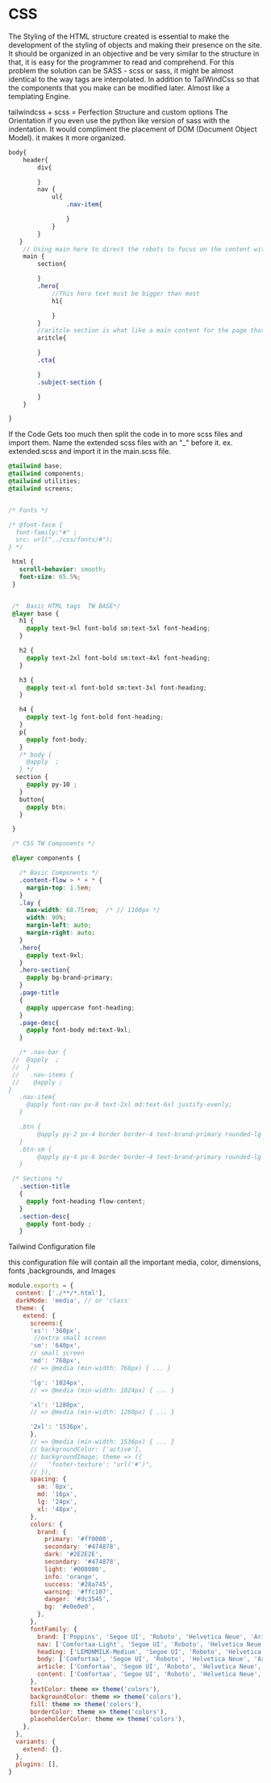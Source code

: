 # CSS

The Styling of the HTML structure created is essential to make the development of the styling of objects and making their presence on the site. It should be organized in an objective and be very similar to the structure in that, it is easy for the programmer to read and comprehend. For this problem the solution can be SASS - scss or sass, it might be almost identical to the way tags are interpolated. In addition to TailWindCss so that the components that you make can be modified later. Almost like a templating Engine.

tailwindcss + scss = Perfection Structure and custom options The Orientation if you even use the python like version of sass with the indentation. It would compliment the placement of DOM (Document Object Model). it makes it more organized.

```scss
body{
    header{
        div{

        }
    	nav {
            ul{
            	.nav-item{

            	}
            }
    	}
   }
    // Using main here to direct the robots to focus on the content with in the main.
    main {
        section{

        }
        .hero{
            //This hero text must be bigger than most
            h1{

            }
        }
        //aritcle section is what like a main content for the page that can later be printed. Robots will make sure to read this
        aritcle{

        }
        .cta{

        }
        .subject-section {

        }
    }

}
```

If the Code Gets too much then split the code in to more scss files and import them. Name the extended scss files with an "_" before it. ex.  extended.scss  and import it in the main.scss file.

```scss
@tailwind base;
@tailwind components;
@tailwind utilities;
@tailwind screens;


/* Fonts */

/* @font-face {
  font-family:"#" ;
  src: url("../css/fonts/#");
} */

 html {
   scroll-behavior: smooth;
   font-size: 65.5%;
 }


 /*  Basic HTML tags  TW BASE*/
 @layer base {
   h1 {
     @apply text-9xl font-bold sm:text-5xl font-heading;
   }

   h2 {
     @apply text-2xl font-bold sm:text-4xl font-heading;
   }

   h3 {
     @apply text-xl font-bold sm:text-3xl font-heading;
   }

   h4 {
     @apply text-lg font-bold font-heading;
   }
   p{
     @apply font-body;
   }
   /* body {
     @apply  ;
   } */
  section {
     @apply py-10 ;
   }
   button{
     @apply btn;
   }

 }

 /* CSS TW Components */

 @layer components {

   /* Basic Components */
   .content-flow > * + * {
     margin-top: 1.5em;
   }
   .lay {
     max-width: 68.75rem;  /* // 1100px */
     width: 90%;
     margin-left: auto;
     margin-right: auto;
   }
   .hero{
     @apply text-9xl;
   }
   .hero-section{
     @apply bg-brand-primary;
   }
   .page-title
   {
     @apply uppercase font-heading;
   }
   .page-desc{
     @apply font-body md:text-9xl;
   }

   /* .nav-bar {
 //  @apply  ;
 //  }
 //   .nav-items {
 //    @apply ;
}
   .nav-item{
     @apply font-nav px-8 text-2xl md:text-6xl justify-evenly;
   }

   .btn {
        @apply py-2 px-4 border border-4 text-brand-primary rounded-lg bg-brand-primary;
   }
   .btn-sm {
        @apply py-4 px-6 border border-4 text-brand-primary rounded-lg bg-brand-primary;
   }

 /* Sections */
   .section-title
   {
     @apply font-heading flow-content;
   }
   .section-desc{
     @apply font-body ;
   }

```

Tailwind Configuration file

this configuration file will contain all the important media, color, dimensions, fonts ,backgrounds, and Images

```js
module.exports = {
  content: ['./**/*.html'],
  darkMode: 'media', // or 'class'
  theme: {
    extend: {
      screens:{
      'xs': '360px',
       //extra small screen
      'sm': '640px',
      // small screen
      'md': '768px',
      // => @media (min-width: 768px) { ... }

      'lg': '1024px',
      // => @media (min-width: 1024px) { ... }

      'xl': '1280px',
      // => @media (min-width: 1280px) { ... }

      '2xl': '1536px',
      },
      // => @media (min-width: 1536px) { ... }
      // backgroundColor: ['active'],
      // backgroundImage: theme => ({
      //   'footer-texture': "url('#')",
      // }),
      spacing: {
        sm: '8px',
        md: '16px',
        lg: '24px',
        xl: '48px',
      },
      colors: {
        brand: {
          primary: '#ff0000',
          secondary: '#474878',
          dark: '#2E2E2E',
          secondary: '#474878',
          light: '#008080',
          info: 'orange',
          success: '#28a745',
          warning: '#ffc107',
          danger: '#dc3545',
          bg: '#e0e0e0',
        },
      },
      fontFamily: {
        brand: ['Poppins', 'Segoe UI', 'Roboto', 'Helvetica Neue', 'Arial', 'Noto Sans', 'sans-serif', 'Apple Color Emoji', 'Segoe UI Emoji', 'Segoe UI Symbol', 'Noto Color Emoji'],
        nav: ['Comfortaa-Light', 'Segoe UI', 'Roboto', 'Helvetica Neue', 'Arial', 'Noto Sans', 'sans-serif', 'Apple Color Emoji', 'Segoe UI Emoji', 'Segoe UI Symbol', 'Noto Color Emoji'],
        heading: ['LEMONMILK-Medium', 'Segoe UI', 'Roboto', 'Helvetica Neue', 'Arial', 'Noto Sans', 'sans-serif', 'Apple Color Emoji', 'Segoe UI Emoji', 'Segoe UI Symbol', 'Noto Color Emoji'],
        body: ['Comfortaa', 'Segoe UI', 'Roboto', 'Helvetica Neue', 'Arial', 'Noto Sans', 'sans-serif', 'Apple Color Emoji', 'Segoe UI Emoji', 'Segoe UI Symbol', 'Noto Color Emoji'],
        article: ['Comfortaa', 'Segoe UI', 'Roboto', 'Helvetica Neue', 'Arial', 'Noto Sans', 'sans-serif', 'Apple Color Emoji', 'Segoe UI Emoji', 'Segoe UI Symbol', 'Noto Color Emoji'],
        content: ['Comfortaa', 'Segoe UI', 'Roboto', 'Helvetica Neue', 'Arial', 'Noto Sans', 'sans-serif', 'Apple Color Emoji', 'Segoe UI Emoji', 'Segoe UI Symbol', 'Noto Color Emoji'],
      },
      textColor: theme => theme('colors'),
      backgroundColor: theme => theme('colors'),
      fill: theme => theme('colors'),
      borderColor: theme => theme('colors'),
      placeholderColor: theme => theme('colors'),
    },
  },
  variants: {
    extend: {},
  },
  plugins: [],
}
```
